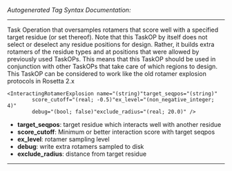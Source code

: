 _Autogenerated Tag Syntax Documentation:_

---
Task Operation that oversamples rotamers that score well with a specified target residue (or set thereof). Note that this TaskOP by itself does not select or deselect any residue positions for design. Rather, it builds extra rotamers of the residue types and at positions that were allowed by previously used TaskOPs. This means that this TaskOP should be used in conjunction with other TaskOPs that take care of which regions to design. This TaskOP can be considered to work like the old rotamer explosion protocols in Rosetta 2.x

```
<InteractingRotamerExplosion name="(string)"target_seqpos="(string)"
        score_cutoff="(real; -0.5)"ex_level="(non_negative_integer; 4)"
        debug="(bool; false)"exclude_radius="(real; 20.0)" />
```

-   **target_seqpos**: target residue which interacts well with another residue
-   **score_cutoff**: Minimum or better interaction score with target seqpos
-   **ex_level**: rotamer sampling level
-   **debug**: write extra rotamers sampled to disk
-   **exclude_radius**: distance from target residue

---
